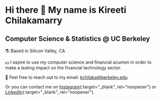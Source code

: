 # Hi there 👋 My name is Kireeti Chilakamarry

## Computer Science & Statistics @ UC Berkeley

:earth_americas:  Based in Silicon Valley, CA
    
:dollar:  I aspire to use my computer science and financial acumen in order to make a lasting impact on the financial technology sector. 
    
:email:  Feel free to reach out to my email: kchilaka@berkeley.edu
    
Or you can contact me on [Instagram](https://www.instagram.com/kireeti.chy/){:target="_blank", rel="noopener"} or [LinkedIn](https://www.linkedin.com/in/kchilaka/){:target="_blank", rel="noopener"}.

<!--
**kireetichilakamarry/kireetichilakamarry** is a ✨ _special_ ✨ repository because its `README.md` (this file) appears on your GitHub profile.

Here are some ideas to get you started:

- 🔭 I’m currently working on ...
- 🌱 I’m currently learning ...
- 👯 I’m looking to collaborate on ...
- 🤔 I’m looking for help with ...
- 💬 Ask me about ...
- 📫 How to reach me: ...
- 😄 Pronouns: ...
- ⚡ Fun fact: ...
-->
